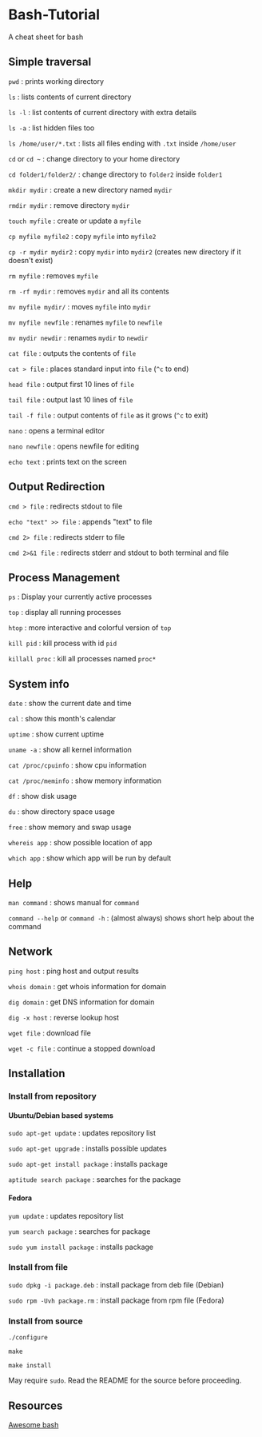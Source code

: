 # Bash-Tutorial
A cheat sheet for bash


## Simple traversal 


`pwd` : prints working directory

`ls` : lists contents of current directory

`ls -l` : list contents of current directory with extra details

`ls -a` : list hidden files too

`ls /home/user/*.txt` : lists all files ending with `.txt` inside `/home/user`


`cd` or `cd ~` : change directory to your home directory

`cd folder1/folder2/` : change directory to `folder2` inside `folder1`


`mkdir mydir` : create a new directory named `mydir`

`rmdir mydir` : remove directory `mydir`


`touch myfile` : create or update a `myfile`


`cp myfile myfile2` : copy `myfile` into `myfile2`

`cp -r mydir mydir2` : copy `mydir` into `mydir2` (creates new directory if it doesn't exist)


`rm myfile` : removes `myfile`

`rm -rf mydir` : removes `mydir` and all its contents


`mv myfile mydir/` : moves `myfile` into `mydir`

`mv myfile newfile` : renames `myfile` to `newfile`

`mv mydir newdir` : renames `mydir` to `newdir`


`cat file` : outputs the contents of `file`

`cat > file` : places standard input into `file` (`^c` to end)

`head file` : output first 10 lines of `file`

`tail file` : output last 10 lines of `file`

`tail -f file` : output contents of `file` as it grows (`^c` to exit)


`nano` : opens a terminal editor

`nano newfile` : opens newfile for editing

`echo text` : prints text on the screen


## Output Redirection

`cmd > file` : redirects stdout to file

`echo "text" >> file` : appends "text" to file

`cmd 2> file` : redirects stderr to file

`cmd 2>&1 file` : redirects stderr and stdout to both terminal and file


## Process Management

`ps` : Display your currently active processes

`top` : display all running processes

`htop` : more interactive and colorful version of `top`

`kill pid` : kill process with id `pid`

`killall proc` : kill all processes named `proc*`


## System info

`date` : show the current date and time

`cal` : show this month's calendar

`uptime` : show current uptime

`uname -a` : show all kernel information

`cat /proc/cpuinfo` : show cpu information

`cat /proc/meminfo` : show memory information

`df` : show disk usage

`du` : show directory space usage

`free` : show memory and swap usage

`whereis app` : show possible location of app

`which app` : show which app will be run by default


## Help

`man command` : shows manual for `command`

`command --help` or `command -h` : (almost always) shows short help about the command


## Network

`ping host` : ping host and output results

`whois domain` : get whois information for domain

`dig domain` : get DNS information for domain

`dig -x host` : reverse lookup host

`wget file` : download file

`wget -c file` : continue a stopped download


## Installation

### Install from repository

#### Ubuntu/Debian based systems

`sudo apt-get update` : updates repository list

`sudo apt-get upgrade` : installs possible updates

`sudo apt-get install package` : installs package

`aptitude search package` : searches for the package

#### Fedora

`yum update` : updates repository list

`yum search package` : searches for package

`sudo yum install package` : installs package


### Install from file

`sudo dpkg -i package.deb` : install package from deb file (Debian)

`sudo rpm -Uvh package.rm` : install package from rpm file (Fedora)

### Install from source

`./configure`

`make`

`make install` 

May require `sudo`. Read the README for the source before proceeding.


## Resources

[Awesome bash](https://github.com/awesome-lists/awesome-bash)
